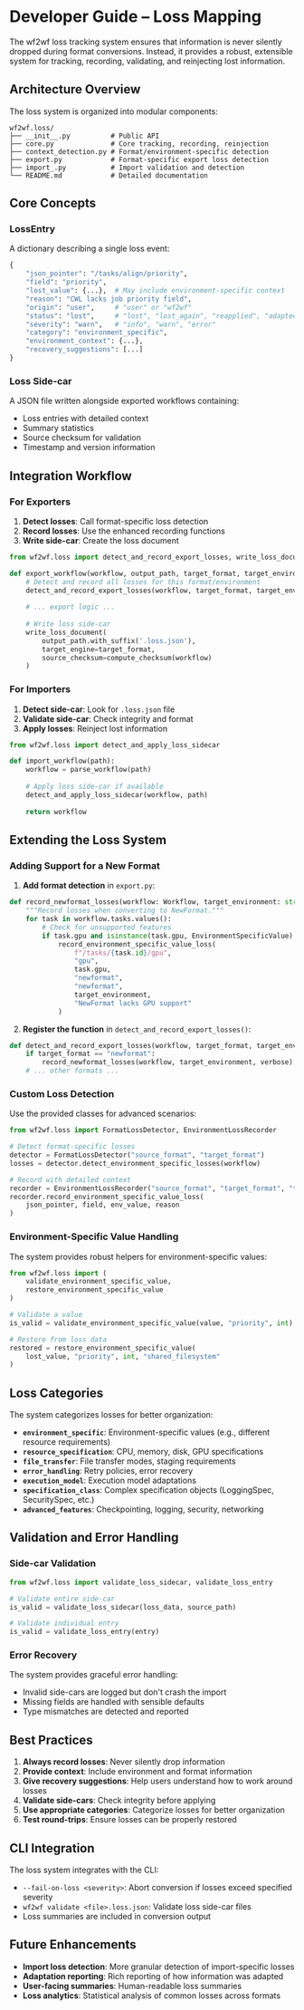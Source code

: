 # Developer Guide – Loss Mapping

The wf2wf loss tracking system ensures that information is never silently dropped during format conversions. Instead, it provides a robust, extensible system for tracking, recording, validating, and reinjecting lost information.

## Architecture Overview

The loss system is organized into modular components:

```
wf2wf.loss/
├── __init__.py          # Public API
├── core.py              # Core tracking, recording, reinjection
├── context_detection.py # Format/environment-specific detection
├── export.py            # Format-specific export loss detection
├── import_.py           # Import validation and detection
└── README.md            # Detailed documentation
```

## Core Concepts

### LossEntry
A dictionary describing a single loss event:
```python
{
    "json_pointer": "/tasks/align/priority",
    "field": "priority",
    "lost_value": {...},  # May include environment-specific context
    "reason": "CWL lacks job priority field",
    "origin": "user",     # "user" or "wf2wf"
    "status": "lost",     # "lost", "lost_again", "reapplied", "adapted"
    "severity": "warn",   # "info", "warn", "error"
    "category": "environment_specific",
    "environment_context": {...},
    "recovery_suggestions": [...]
}
```

### Loss Side-car
A JSON file written alongside exported workflows containing:
- Loss entries with detailed context
- Summary statistics
- Source checksum for validation
- Timestamp and version information

## Integration Workflow

### For Exporters

1. **Detect losses**: Call format-specific loss detection
2. **Record losses**: Use the enhanced recording functions
3. **Write side-car**: Create the loss document

```python
from wf2wf.loss import detect_and_record_export_losses, write_loss_document

def export_workflow(workflow, output_path, target_format, target_environment):
    # Detect and record all losses for this format/environment
    detect_and_record_export_losses(workflow, target_format, target_environment)
    
    # ... export logic ...
    
    # Write loss side-car
    write_loss_document(
        output_path.with_suffix('.loss.json'),
        target_engine=target_format,
        source_checksum=compute_checksum(workflow)
    )
```

### For Importers

1. **Detect side-car**: Look for `.loss.json` file
2. **Validate side-car**: Check integrity and format
3. **Apply losses**: Reinject lost information

```python
from wf2wf.loss import detect_and_apply_loss_sidecar

def import_workflow(path):
    workflow = parse_workflow(path)
    
    # Apply loss side-car if available
    detect_and_apply_loss_sidecar(workflow, path)
    
    return workflow
```

## Extending the Loss System

### Adding Support for a New Format

1. **Add format detection** in `export.py`:
```python
def record_newformat_losses(workflow: Workflow, target_environment: str, verbose: bool = False) -> None:
    """Record losses when converting to NewFormat."""
    for task in workflow.tasks.values():
        # Check for unsupported features
        if task.gpu and isinstance(task.gpu, EnvironmentSpecificValue):
            record_environment_specific_value_loss(
                f"/tasks/{task.id}/gpu",
                "gpu",
                task.gpu,
                "newformat",
                "newformat",
                target_environment,
                "NewFormat lacks GPU support"
            )
```

2. **Register the function** in `detect_and_record_export_losses()`:
```python
def detect_and_record_export_losses(workflow, target_format, target_environment, verbose=False):
    if target_format == "newformat":
        record_newformat_losses(workflow, target_environment, verbose)
    # ... other formats ...
```

### Custom Loss Detection

Use the provided classes for advanced scenarios:

```python
from wf2wf.loss import FormatLossDetector, EnvironmentLossRecorder

# Detect format-specific losses
detector = FormatLossDetector("source_format", "target_format")
losses = detector.detect_environment_specific_losses(workflow)

# Record with detailed context
recorder = EnvironmentLossRecorder("source_format", "target_format", "target_environment")
recorder.record_environment_specific_value_loss(
    json_pointer, field, env_value, reason
)
```

### Environment-Specific Value Handling

The system provides robust helpers for environment-specific values:

```python
from wf2wf.loss import (
    validate_environment_specific_value,
    restore_environment_specific_value
)

# Validate a value
is_valid = validate_environment_specific_value(value, "priority", int)

# Restore from loss data
restored = restore_environment_specific_value(
    lost_value, "priority", int, "shared_filesystem"
)
```

## Loss Categories

The system categorizes losses for better organization:

- **`environment_specific`**: Environment-specific values (e.g., different resource requirements)
- **`resource_specification`**: CPU, memory, disk, GPU specifications
- **`file_transfer`**: File transfer modes, staging requirements
- **`error_handling`**: Retry policies, error recovery
- **`execution_model`**: Execution model adaptations
- **`specification_class`**: Complex specification objects (LoggingSpec, SecuritySpec, etc.)
- **`advanced_features`**: Checkpointing, logging, security, networking

## Validation and Error Handling

### Side-car Validation
```python
from wf2wf.loss import validate_loss_sidecar, validate_loss_entry

# Validate entire side-car
is_valid = validate_loss_sidecar(loss_data, source_path)

# Validate individual entry
is_valid = validate_loss_entry(entry)
```

### Error Recovery
The system provides graceful error handling:
- Invalid side-cars are logged but don't crash the import
- Missing fields are handled with sensible defaults
- Type mismatches are detected and reported

## Best Practices

1. **Always record losses**: Never silently drop information
2. **Provide context**: Include environment and format information
3. **Give recovery suggestions**: Help users understand how to work around losses
4. **Validate side-cars**: Check integrity before applying
5. **Use appropriate categories**: Categorize losses for better organization
6. **Test round-trips**: Ensure losses can be properly restored

## CLI Integration

The loss system integrates with the CLI:

- `--fail-on-loss <severity>`: Abort conversion if losses exceed specified severity
- `wf2wf validate <file>.loss.json`: Validate loss side-car files
- Loss summaries are included in conversion output

## Future Enhancements

- **Import loss detection**: More granular detection of import-specific losses
- **Adaptation reporting**: Rich reporting of how information was adapted
- **User-facing summaries**: Human-readable loss summaries
- **Loss analytics**: Statistical analysis of common losses across formats
